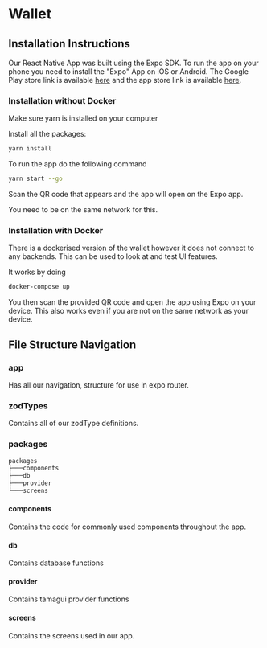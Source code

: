 # Wallet

## Installation Instructions

Our React Native App was built using the Expo SDK. To run the app on your phone you need to install the "Expo" App on iOS or Android. The Google Play store link is available [here](https://play.google.com/store/apps/details?id=host.exp.exponent&hl=en_AU) and the app store link is available [here](https://apps.apple.com/us/app/expo-go/id982107779).

### Installation without Docker

Make sure yarn is installed on your computer

Install all the packages:

```bash
yarn install
```

To run the app do the following command

```bash
yarn start --go
```

Scan the QR code that appears and the app will open on the Expo app.

You need to be on the same network for this.

### Installation with Docker

There is a dockerised version of the wallet however it does not connect to any backends. This can be used to look at and test UI features.

It works by doing

```bash
docker-compose up
```

You then scan the provided QR code and open the app using Expo on your device. This also works even if you are not on the same network as your device.

## File Structure Navigation

### app

Has all our navigation, structure for use in expo router.

### zodTypes

Contains all of our zodType definitions.

### packages

```bash
packages
├───components
├───db
├───provider
└───screens
```

#### components

Contains the code for commonly used components throughout the app.

#### db

Contains database functions

#### provider

Contains tamagui provider functions

#### screens

Contains the screens used in our app.
